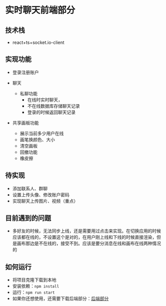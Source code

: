 # 实时聊天前端部分

## 技术栈

- react+ts+socket.io-client



## 实现功能

- 登录注册账户
- 聊天
    - 私聊功能
        - 在线时实时聊天，
        - 不在线数据库存储聊天记录
        - 登录的时候返回聊天记录

- 共享画板功能
    - 展示当前多少用户在线
    - 画笔换颜色、大小
    - 清空画板
    - 回撤功能
    - 橡皮擦




## 待实现

- 添加联系人、群聊
- 设置上传头像、修改账户密码
- 实现聊天上传图片、视频（重点）



## 目前遇到的问题

- 多好友的时候，无法同步上线，还是需要用过点击来实现。在切换应用的时候应该都在线的，不设置这个是对的，在用户刚上线和下线的时候直接渲染，但是画布那边是不在线的，接受不到。应该是要分消息在线和画布在线两种情况的



## 如何运行

- 将项目克隆下载到本地
- 安装依赖：`npm install`
- 运行：`npm run start`
- 如果你还想使用，还需要下载后端部分：[后端部分](https://github.com/xiaojunnanya/chat-backEnd)
